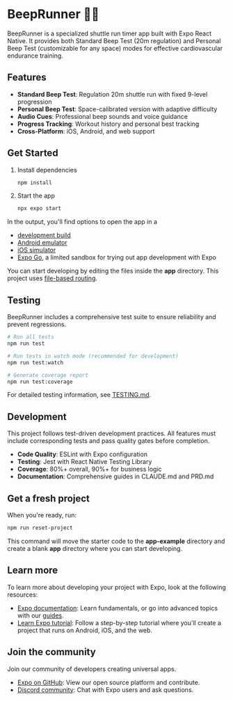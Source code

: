 # BeepRunner 🏃‍♂️

BeepRunner is a specialized shuttle run timer app built with Expo React Native. It provides both Standard Beep Test (20m regulation) and Personal Beep Test (customizable for any space) modes for effective cardiovascular endurance training.

## Features

- **Standard Beep Test**: Regulation 20m shuttle run with fixed 9-level progression
- **Personal Beep Test**: Space-calibrated version with adaptive difficulty  
- **Audio Cues**: Professional beep sounds and voice guidance
- **Progress Tracking**: Workout history and personal best tracking
- **Cross-Platform**: iOS, Android, and web support

## Get Started

1. Install dependencies

   ```bash
   npm install
   ```

2. Start the app

   ```bash
   npx expo start
   ```

In the output, you'll find options to open the app in a

- [development build](https://docs.expo.dev/develop/development-builds/introduction/)
- [Android emulator](https://docs.expo.dev/workflow/android-studio-emulator/)
- [iOS simulator](https://docs.expo.dev/workflow/ios-simulator/)
- [Expo Go](https://expo.dev/go), a limited sandbox for trying out app development with Expo

You can start developing by editing the files inside the **app** directory. This project uses [file-based routing](https://docs.expo.dev/router/introduction).

## Testing

BeepRunner includes a comprehensive test suite to ensure reliability and prevent regressions.

```bash
# Run all tests
npm run test

# Run tests in watch mode (recommended for development)
npm run test:watch

# Generate coverage report
npm run test:coverage
```

For detailed testing information, see [TESTING.md](./TESTING.md).

## Development

This project follows test-driven development practices. All features must include corresponding tests and pass quality gates before completion.

- **Code Quality**: ESLint with Expo configuration
- **Testing**: Jest with React Native Testing Library
- **Coverage**: 80%+ overall, 90%+ for business logic
- **Documentation**: Comprehensive guides in CLAUDE.md and PRD.md

## Get a fresh project

When you're ready, run:

```bash
npm run reset-project
```

This command will move the starter code to the **app-example** directory and create a blank **app** directory where you can start developing.

## Learn more

To learn more about developing your project with Expo, look at the following resources:

- [Expo documentation](https://docs.expo.dev/): Learn fundamentals, or go into advanced topics with our [guides](https://docs.expo.dev/guides).
- [Learn Expo tutorial](https://docs.expo.dev/tutorial/introduction/): Follow a step-by-step tutorial where you'll create a project that runs on Android, iOS, and the web.

## Join the community

Join our community of developers creating universal apps.

- [Expo on GitHub](https://github.com/expo/expo): View our open source platform and contribute.
- [Discord community](https://chat.expo.dev): Chat with Expo users and ask questions.
